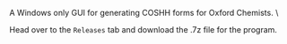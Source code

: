 ﻿A Windows only GUI for generating COSHH forms for Oxford Chemists. \

Head over to the `Releases` tab and download the .7z file for the program.